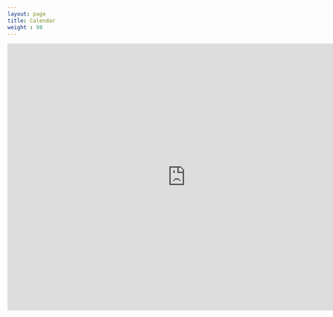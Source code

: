 ```yaml
---
layout: page
title: Calendar
weight : 98
---
```


<iframe src="https://www.google.com/calendar/embed?title=Denise%20Case&amp;height=600&amp;wkst=1&amp;bgcolor=%23FFFFFF&amp;src=0er87l3l5ld4tha2egr07a8cdo%40group.calendar.google.com&amp;color=%23125A12&amp;src=uf7dppt0isnqbb9lvbn0l704k4%40group.calendar.google.com&amp;color=%23182C57&amp;src=g4vscp1erhbbr434n1vgb7m2hs%40group.calendar.google.com&amp;color=%23875509&amp;src=denisecase%40gmail.com&amp;color=%2323164E&amp;src=i5uogovdtdrfhbni438d5c8u34%40group.calendar.google.com&amp;color=%23125A12&amp;src=rfb91oc6bci9qjgptt33re96ek%40group.calendar.google.com&amp;color=%23125A12&amp;src=b7b4ak9gco87j53uug3ksdchjk%40group.calendar.google.com&amp;color=%23125A12&amp;src=m3e4ptqnkflb89iichmtgbnn48%40group.calendar.google.com&amp;color=%23125A12&amp;src=nror912319dp73fq48te98eod8%40group.calendar.google.com&amp;color=%23125A12&amp;src=a3omnk8se8pnimhlo4ravu8i9k%40group.calendar.google.com&amp;color=%23125A12&amp;src=it120uglolp1h6ckivcdpdn04o%40group.calendar.google.com&amp;color=%23125A12&amp;src=en.usa%23holiday%40group.v.calendar.google.com&amp;color=%230F4B38&amp;ctz=America%2FChicago" style=" border-width:0 " width="800" height="600" frameborder="0" scrolling="no"></iframe>








